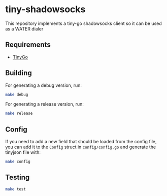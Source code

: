 # tiny-shadowsocks

This repository implements a tiny-go shadowsocks client so it can be used as a WATER dialer

## Requirements

- [TinyGo](https://tinygo.org/getting-started/install/)

## Building

For generating a debug version, run:

```bash
make debug
```

For generating a release version, run:

```bash
make release
```
## Config

If you need to add a new field that should be loaded from the config file, you can add it to the `Config` struct in `config/config.go` and generate the tinyjson file with:

```bash
make config
```

## Testing

```bash
make test
```
